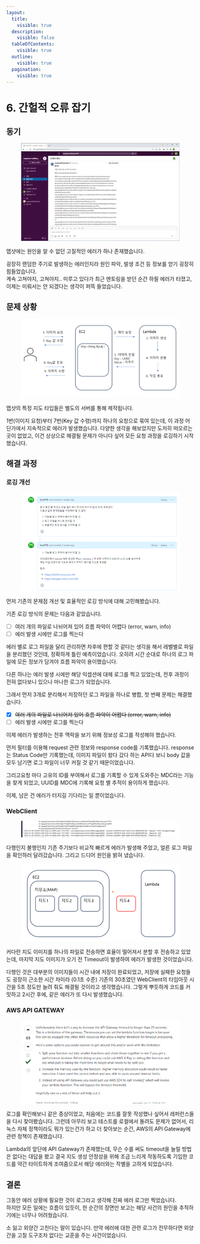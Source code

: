 ```yaml
---
layout:
  title:
    visible: true
  description:
    visible: false
  tableOfContents:
    visible: true
  outline:
    visible: true
  pagination:
    visible: true
---
```


# 6. 간헐적 오류 잡기

## 동기

<figure><img src="../.gitbook/assets/image (18).png" alt=""><figcaption></figcaption></figure>

맵샷에는 원인을 알 수 없던 고질적인 에러가 하나 존재했습니다.

굉장히 랜덤한 주기로 발생하는 에러인지라 원인 파악, 발생 조건 등 정보를 얻기 굉장히 힘들었습니다.\
계속 고쳐야지, 고쳐야지.. 미루고 있다가 최근 멘토링을 받던 순간 하필 에러가 터졌고, 이제는 미뤄서는 안 되겠다는 생각이 퍼뜩 들었습니다.

## 문제 상황

<figure><img src="../.gitbook/assets/image (8).png" alt=""><figcaption></figcaption></figure>

맵샷의 특정 지도 타입들은 별도의 서버를 통해 제작됩니다.

1번(이미지 요청)부터 7번(Key 값 수령)까지 하나의 요청으로 묶여 있는데, 이 과정 어딘가에서 지속적으로 에러가 발생했습니다. 다양한 생각을 해보았지만 도저히 떠오르는 곳이 없었고, 이건 상상으로 해결될 문제가 아니다 싶어 모든 요청 과정을 로깅하기 시작했습니다.

## 해결 과정

### 로깅 개선

<figure><img src="../.gitbook/assets/image (15).png" alt=""><figcaption></figcaption></figure>

먼저 기존의 문제점 개선 및 효율적인 로깅 방식에 대해 고민해봤습니다.

기존 로깅 방식의 문제는 다음과 같았습니다.

* [ ] 여러 개의 파일로 나뉘어져 있어 흐름 파악이 어렵다 (error, warn, info)
* [ ] 에러 발생 시에만 로그를 찍는다

에러 별로 로그 파일을 달리 관리하면 차후에 편할 것 같다는 생각을 해서 레벨별로 파일을 분리했던 것인데, 정확하게 틀린 예측이었습니다. 오히려 시간 순대로 하나의 로그 파일에 모든 정보가 담겨야 흐름 파악이 용이했습니다.

다른 하나는 에러 발생 시에만 해당 익셉션에 대헤 로그를 찍고 있었는데, 전후 과정이 전혀 없다보니 있으나 마나한 로그가 되었습니다.

그래서 먼저 3개로 분리해서 저장하던 로그 파일을 하나로 병합, 첫 번째 문제는 해결했습니다.

* [x] ~~여러 개의 파일로 나뉘어져 있어 흐름 파악이 어렵다 (error, warn, info)~~
* [ ] 에러 발생 시에만 로그를 찍는다

이제 에러가 발생하는 전후 맥락을 보기 위해 정보성 로그를 작성해야 했습니다.

먼저 필터를 이용해 request 관련 정보와 response code를 기록했습니다. response는 Status Code만 기록했는데, 이미지 파일이 왔다 갔다 하는 API다 보니 body 값을 모두 남기면 로그 파일이 너무 커질 것 같기 때문이었습니다.

그리고요청 마다 고유의 ID를 부여해서 로그를 기록할 수 있게 도와주는 MDC라는 기능을 찾게 되었고, UUID를 MDC에 기록해 요청 별 추적이 용이하게 했습니다.

이제, 남은 건 에러가 터지길 기다리는 일 뿐이었습니다.

### WebClient

<figure><img src="../.gitbook/assets/image (4).png" alt=""><figcaption></figcaption></figure>

다행인지 불행인지 기존 주기보다 비교적 빠르게 에러가 발생해 주었고, 얼른 로그 파일을 확인하러 달려갔습니다. 그리고 드디어 원인을 밝혀 냈습니다.

<figure><img src="../.gitbook/assets/image (25).png" alt=""><figcaption></figcaption></figure>

커다란 지도 이미지를 하나의 파일로 전송하면 효율이 떨어져서 분할 후 전송하고 있었는데, 마지막 지도 이미지가 오기 전 Timeout이 발생하여 에러가 발생한 것이었습니다.

다행인 것은 대부분의 이미지들이 시간 내에 저장이 완료되었고, 저장에 실패한 요청들도 굉장히 근소한 시간 차이라 (0.1초 수준) 기존의 30초였던 WebClient의 타임아웃 시간을 5초 정도만 늘려 줘도 해결될 것이라고 생각했습니다. 그렇게 뿌듯하게 코드를 커밋하고 2시간 후에, 같은 에러가 또 다시 발생했습니다.

### AWS API GATEWAY

<figure><img src="../.gitbook/assets/image (2) (1).png" alt=""><figcaption></figcaption></figure>

로그를 확인해보니 같은 증상이었고, 처음에는 코드를 잘못 작성했나 싶어서 레퍼런스들을 다시 찾아봤습니다. 그런데 아무리 보고 테스트를 로컬에서 돌려도 문제가 없어서, 리눅스 자체 정책이라도 뭐가 있는건가 하고 더 찾아보는 순간, AWS의 API Gateway에 관련 정책이 존재했습니다.

Lambda의 앞단에 API Gateway가 존재했는데, 무슨 수를 써도 timeout을 늘릴 방법은 없다는 대답을 봤고 결국 지도 생성 안정성을 위해 조금 느리게 작동하도록 기입한 코드를 약간 타이트하게 조여줌으로서 해당 에러와는 작별을 고하게 되었습니다.

## 결론

그동안 에러 상황에 필요한 것이 로그라고 생각해 진짜 에러 로그만 찍었습니다.\
하지만 모든 일에는 흐름이 있듯이, 한 순간의 장면만 보고는 해당 사건의 원인을 추적하기에는 너무나 어려웠습니다.&#x20;

소 잃고 외양간 고친다는 말이 있습니다. 만약 에러에 대한 관련 로그가 전무하다면 외양간을 고칠 도구조차 없다는 교훈을 주는 사건이었습니다.



